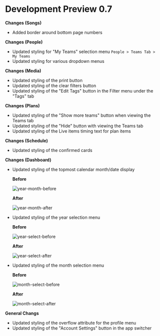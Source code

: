 # Development Preview 0.7

**Changes (Songs)**
  -  Added border around bottom page numbers 

**Changes (People)**
  - Updated styling for "My Teams" selection menu `People > Teams Tab > My Teams`
  - Updated styling for various dropdown menus 

**Changes (Media)**
  - Updated styling of the print button
  - Updated styling of the clear filters button
  - Updated styling of the "Edit Tags" button in the Filter menu under the "Tags" tab

**Changes (Plans)**
  - Updated styling of the "Show more teams" button when viewing the Teams tab
  - Updated styling of the "Hide" button with viewing the Teams tab
  - Updated styling of the Live items timing text for plan items

**Changes (Schedule)**
  - Updated styling of the confirmed cards

**Changes (Dashboard)**
- Updated styling of the topmost calendar month/date display

  **Before**

  ![year-month-before](https://github.com/jacobmrtn/pco-dark-mode-updates/assets/135056345/09a1af89-f200-4036-b647-2e58f46065aa)

  **After**

  ![year-month-after](https://github.com/jacobmrtn/pco-dark-mode-updates/assets/135056345/7e84d195-0acd-429a-a877-0021794fbe78)

  
- Updated styling of the year selection menu

  **Before**

  ![year-select-before](https://github.com/jacobmrtn/pco-dark-mode-updates/assets/135056345/c9f5a566-5950-4661-ad22-612a80d2a6b7)

  **After**

  ![year-select-after](https://github.com/jacobmrtn/pco-dark-mode-updates/assets/135056345/cc984d51-b80d-4930-b002-041c39e6a49b)

- Updated styling of the month selection menu

  **Before**

  ![month-select-before](https://github.com/jacobmrtn/pco-dark-mode-updates/assets/135056345/6f85964a-06ae-4ca0-9d3c-45e1e4a1175b)

   **After**

  ![month-select-after](https://github.com/jacobmrtn/pco-dark-mode-updates/assets/135056345/8e5b9bd8-d2d1-44bd-bfdb-a96e0059e688)


**General Changs**
  - Updated styling of the overflow attribute for the profile menu
  - Updated styling of the "Account Settings" button in the app switcher 
